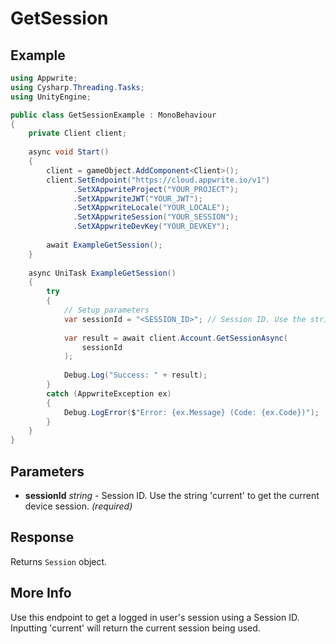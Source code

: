 # GetSession

## Example

```csharp
using Appwrite;
using Cysharp.Threading.Tasks;
using UnityEngine;

public class GetSessionExample : MonoBehaviour
{
    private Client client;
    
    async void Start()
    {
        client = gameObject.AddComponent<Client>();
        client.SetEndpoint("https://cloud.appwrite.io/v1")
              .SetXAppwriteProject("YOUR_PROJECT");
              .SetXAppwriteJWT("YOUR_JWT");
              .SetXAppwriteLocale("YOUR_LOCALE");
              .SetXAppwriteSession("YOUR_SESSION");
              .SetXAppwriteDevKey("YOUR_DEVKEY");
        
        await ExampleGetSession();
    }
    
    async UniTask ExampleGetSession()
    {
        try
        {
            // Setup parameters
            var sessionId = "<SESSION_ID>"; // Session ID. Use the string &#039;current&#039; to get the current device session.
            
            var result = await client.Account.GetSessionAsync(
                sessionId
            );
            
            Debug.Log("Success: " + result);
        }
        catch (AppwriteException ex)
        {
            Debug.LogError($"Error: {ex.Message} (Code: {ex.Code})");
        }
    }
}
```

## Parameters

- **sessionId** *string* - Session ID. Use the string &#039;current&#039; to get the current device session. *(required)*

## Response

Returns `Session` object.
## More Info

Use this endpoint to get a logged in user&#039;s session using a Session ID. Inputting &#039;current&#039; will return the current session being used.
